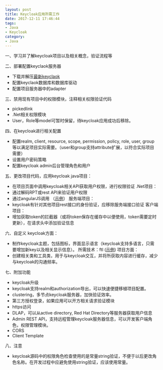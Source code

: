 ```yaml
---
layout: post
title: Keycloak应用所需工作
date: 2017-12-11 17:46:44
tags:
- Java
- Keycloak
category:
- Java
---
```


一、学习并了解keycloak项目以及相关概念，验证流程等

二、部署配置keyclaok服务器
  * 下载并解压[最新keyclaok](http://www.keycloak.org/downloads.html)
  * 配置keyclaok数据库和数据库驱动
  * 配置项目服务器中的adapter

三、禁用现有项目中的权限模块，注释相关权限验证代码
  * pickedlink
  * .Net相关权限模块
  * User，Role等model可暂时保留，待keycloak应用成功后移除。

四、在keycloak进行相关配置
  * 配置realm, client, resource, scope, permission, policy, role, user, group等以满足项目实际需要。（user和group支持attribute扩展，以符合实际项目需要）
  * 设置用户密码策略
  * 配置keycloak admin后台管理角色和用户

五、更改项目代码，应用keycloak
java项目：  
  * 在项目页面中调用keycloak相关API获取用户权限，进行权限验证
.Net项目：
  * 通过解码RPT或rest API来验证用户权限
  * 通过angularJS调用 （[示例](https://github.com/keycloak/keycloak/tree/master/examples/authz/photoz/photoz-html5-client)）
服务端项目：
  * keycloak有针对其他项目rest接口的身份验证，应移除服务端接口验证
客户端项目：
  * 增加获取token的拦截器（或将token保存在缓存中以便使用，token需要定时更新），在请求头中添加验证信息

六、自定义
keycloak方面：
  * 制作keycloak主题，包括图标，界面显示语言（keycloak支持多语言，只需要增加新key以及相关显示信息）。
     所需技术：ftl ([示例](https://github.com/keycloak/keycloak/tree/master/examples/themes))
项目方面：
  * 创建相关类和工具类，用于与keycloak交互，并将所获取内容进行缓存，减少与keycloak的沟通频率。

七、附加功能
  * keycloak升级
  * keycloak支持realm和authorization导出，可以快速便捷移植项目配置。
  * clustering，多节点keycloak服务器，加快验证效率。
  * 第三方授权登录，如果应用可以开方相关请求验证模块
  * https访问
  * DLAP，可以从active directory, Red Hat Directory等服务器获取用户信息
  * Admin REST API，支持远程管理keycloak服务器信息，可以开发客户端角色，权限管理模块。
  * CORS
  * Client Template

八、注意
  * keycloak源码中的权限角色检查使用的是常量string验证，不便于以后更改角色名称。在开发过程中应避免使用string验证，应该使用常量。